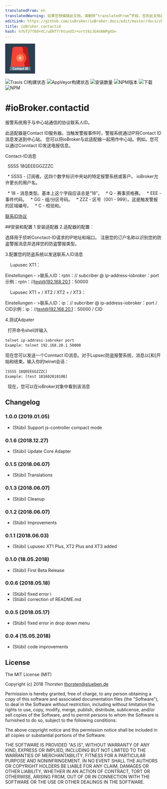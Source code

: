 ```yaml
---
translatedFrom: en
translatedWarning: 如果您想编辑此文档，请删除“translatedFrom”字段，否则此文档将再次自动翻译
editLink: https://github.com/ioBroker/ioBroker.docs/edit/master/docs/zh-cn/adapterref/iobroker.contactid/README.md
title: ioBroker.contactid
hash: h7GfJ7f0d+XC/uERT7rhtunUIr+ortt6zJG4VANPgXU=
---
```

![商标](../../../en/adapterref/iobroker.contactid/admin/contactid.png)

![Travis CI构建状态](https://travis-ci.org/schmupu/ioBroker.contactid.svg?branch=master)
![AppVeyor构建状态](https://ci.appveyor.com/api/projects/status/github/schmupu/ioBroker.contactid?branch=master&svg=true)
![安装数量](http://iobroker.live/badges/contactid-stable.svg)
![NPM版本](http://img.shields.io/npm/v/iobroker.contactid.svg)
![下载](https://img.shields.io/npm/dm/iobroker.contactid.svg)
![NPM](https://nodei.co/npm/iobroker.contactid.png?downloads=true)

#ioBroker.contactid
==================

报警系统用于与中心站通信的协议联系人ID。

此适配器是Contact ID服务器。当触发警报事件时，警报系统通过IP将Contact ID消息发送到中心站。
您可以将ioBroker与此适配器一起用作中心站。例如。您可以通过Conntact ID发送电报信息。

Contact-ID消息

  SSSS 18QEEEGGZZZC

  * SSSS  - 订阅者。这四个数字标识中央站的特定报警系统或客户。 ioBroker允许更长的用户名。

  * 18  - 消息类型。基本上这个字段应该总是“18”。
  * Q  - 赛事资格赛。
  * EEE  - 事件代码。
  * GG  - 组/分区号码。
  * ZZZ  - 区号（001  -  999）。这是触发警报的区域编号。
  * C  - 校验和。

[联系ID协议](http://www.technoimport.com.co/Producto/pdfs/ADEMCO%20-%20DC05_Contact_ID.pdf)

##安装和配置
1.安装适配器
2.适配器的配置：

选择用于侦听Conctact-ID请求的IP地址和端口。
注册您的订户名称以识别您的防盗警报消息并选择您的防盗警报类型。

3.配置您的防盗系统以发送联系人ID消息

    Lupusec XT1：

Einstellungen  - >联系人ID：rptn：// subcriber @ ip-address-iobroker：port示例：rptn：//test@192.168.20.1：50000

    Lupusec XT1 + / XT2 / XT2 + / XT3：

Einstellungen  - >联系人ID：ip：// subcriber @ ip-address-iobroker：port / CID示例：ip：//test@192.168.20.1：50000 / CID

4.测试Adpater

  打开命令shell并输入

```
telnet ip-address-iobroker port
Example: telnet 192.168.20.1 50000

```

现在您可以发送一个Conntact ID消息。对于Lupsec防盗报警系统，消息以[和]开始和结束。输入你的telnet会话：

```
[SSSS 18QEEEGGZZZC]
Example: [test 18160201010B]
```

  现在，您可以在ioBroker对象中看到该消息

## Changelog

### 1.0.0 (2019.01.05)
* (Stübi) Support js-controller compact mode 

### 0.1.6 (2018.12.27)
* (Stübi) Update Core Adapter

### 0.1.5 (2018.06.07)
* (Stübi) Translations

### 0.1.3 (2018.06.07)
* (Stübi) Cleanup

### 0.1.2 (2018.06.07)
* (Stübi) Improvements

### 0.1.1 (2018.06.03)
* (Stübi) Lupusec XT1 Plus, XT2 Plus and XT3 added

### 0.1.0 (18.05.2018)
* (Stübi) First Beta Release

### 0.0.6 (2018.05.18)
* (Stübi) fixed error i
* (Stübi) correction of README.md

### 0.0.5 (2018.05.17)
* (Stübi) fixed error in drop down menu

### 0.0.4 (15.05.2018)
* (Stübi) code improvements

## License
The MIT License (MIT)

Copyright (c) 2018 Thorsten <thorsten@stueben.de>

Permission is hereby granted, free of charge, to any person obtaining a copy
of this software and associated documentation files (the "Software"), to deal
in the Software without restriction, including without limitation the rights
to use, copy, modify, merge, publish, distribute, sublicense, and/or sell
copies of the Software, and to permit persons to whom the Software is
furnished to do so, subject to the following conditions:

The above copyright notice and this permission notice shall be included in
all copies or substantial portions of the Software.

THE SOFTWARE IS PROVIDED "AS IS", WITHOUT WARRANTY OF ANY KIND, EXPRESS OR
IMPLIED, INCLUDING BUT NOT LIMITED TO THE WARRANTIES OF MERCHANTABILITY,
FITNESS FOR A PARTICULAR PURPOSE AND NONINFRINGEMENT. IN NO EVENT SHALL THE
AUTHORS OR COPYRIGHT HOLDERS BE LIABLE FOR ANY CLAIM, DAMAGES OR OTHER
LIABILITY, WHETHER IN AN ACTION OF CONTRACT, TORT OR OTHERWISE, ARISING FROM,
OUT OF OR IN CONNECTION WITH THE SOFTWARE OR THE USE OR OTHER DEALINGS IN
THE SOFTWARE.
